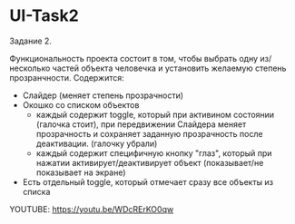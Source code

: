 # UI-Task2
Задание 2.

Функциональность проекта состоит в том, чтобы выбрать одну из/несколько частей объекта человечка и установить желаемую степень прозранчности.
Содержится:
- Слайдер (меняет степень прозрачности)
- Окошко со списком объектов
  - каждый содержит toggle, который при активином состоянии (галочка стоит), при передвижении Слайдера меняет прозрачность и сохраняет заданную прозрачность после деактивации.
(галочку убрали)
  - каждый содержит специфичную кнопку "глаз", который при нажатии активирует/деактивирует объект (показывает/не показывает на экране)
- Есть отдельный toggle, который отмечает сразу все объекты из списка

YOUTUBE: https://youtu.be/WDcRErKO0qw
